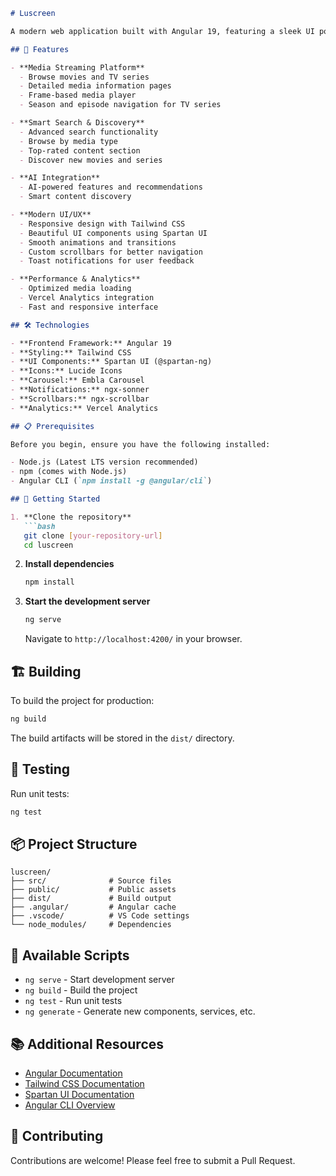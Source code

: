 

````markdown
# Luscreen

A modern web application built with Angular 19, featuring a sleek UI powered by Tailwind CSS and Spartan UI components.

## 🚀 Features

- **Media Streaming Platform**
  - Browse movies and TV series
  - Detailed media information pages
  - Frame-based media player
  - Season and episode navigation for TV series

- **Smart Search & Discovery**
  - Advanced search functionality
  - Browse by media type
  - Top-rated content section
  - Discover new movies and series

- **AI Integration**
  - AI-powered features and recommendations
  - Smart content discovery

- **Modern UI/UX**
  - Responsive design with Tailwind CSS
  - Beautiful UI components using Spartan UI
  - Smooth animations and transitions
  - Custom scrollbars for better navigation
  - Toast notifications for user feedback

- **Performance & Analytics**
  - Optimized media loading
  - Vercel Analytics integration
  - Fast and responsive interface

## 🛠️ Technologies

- **Frontend Framework:** Angular 19
- **Styling:** Tailwind CSS
- **UI Components:** Spartan UI (@spartan-ng)
- **Icons:** Lucide Icons
- **Carousel:** Embla Carousel
- **Notifications:** ngx-sonner
- **Scrollbars:** ngx-scrollbar
- **Analytics:** Vercel Analytics

## 📋 Prerequisites

Before you begin, ensure you have the following installed:

- Node.js (Latest LTS version recommended)
- npm (comes with Node.js)
- Angular CLI (`npm install -g @angular/cli`)

## 🚀 Getting Started

1. **Clone the repository**
   ```bash
   git clone [your-repository-url]
   cd luscreen
````

2. **Install dependencies**

   ```bash
   npm install
   ```

3. **Start the development server**

   ```bash
   ng serve
   ```

   Navigate to `http://localhost:4200/` in your browser.

## 🏗️ Building

To build the project for production:

```bash
ng build
```

The build artifacts will be stored in the `dist/` directory.

## 🧪 Testing

Run unit tests:

```bash
ng test
```

## 📦 Project Structure

```
luscreen/
├── src/              # Source files
├── public/           # Public assets
├── dist/             # Build output
├── .angular/         # Angular cache
├── .vscode/          # VS Code settings
└── node_modules/     # Dependencies
```

## 🔧 Available Scripts

* `ng serve` - Start development server
* `ng build` - Build the project
* `ng test` - Run unit tests
* `ng generate` - Generate new components, services, etc.

## 📚 Additional Resources

* [Angular Documentation](https://angular.dev)
* [Tailwind CSS Documentation](https://tailwindcss.com/docs)
* [Spartan UI Documentation](https://spartan.ng)
* [Angular CLI Overview](https://angular.dev/tools/cli)

## 🤝 Contributing

Contributions are welcome! Please feel free to submit a Pull Request.

